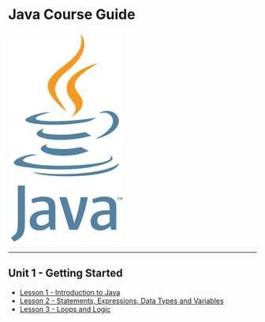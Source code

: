 # Java Course Guide

<a href="https://github.com/Kevin-Lago/Java-Course-Guide">
	<img src="java_logo.png" />
</a>

---
## Unit 1 - Getting Started

- [Lesson 1 - Introduction to Java](https://github.com/Kevin-Lago/Java-Course-Guide/tree/master/unit_1_getting_started/lesson_1_introduction_to_java)
- [Lesson 2 - Statements, Expressions, Data Types and Variables](https://github.com/Kevin-Lago/Java-Course-Guide/tree/master/unit_1_getting_started/lesson_2_statements_expressions_datatypes_and_variables)
- [Lesson 3 - Loops and Logic](https://github.com/Kevin-Lago/Java-Course-Guide/tree/master/unit_1_getting_started/lesson_3_loops_and_logic)


